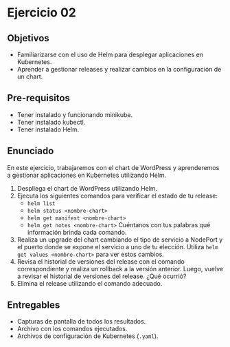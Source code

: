 # Ejercicio 02

## Objetivos 

- Familiarizarse con el uso de Helm para desplegar aplicaciones en Kubernetes.
- Aprender a gestionar releases y realizar cambios en la configuración de un chart.

## Pre-requisitos

- Tener instalado y funcionando minikube.
- Tener instalado kubectl.
- Tener instalado Helm.

## Enunciado

En este ejercicio, trabajaremos con el chart de WordPress y aprenderemos a gestionar aplicaciones en Kubernetes utilizando Helm.

1. Despliega el chart de WordPress utilizando Helm.
2. Ejecuta los siguientes comandos para verificar el estado de tu release:
   - `helm list`
   - `helm status <nombre-chart>`
   - `helm get manifest <nombre-chart>`
   - `helm get notes <nombre-chart>`
   Cuéntanos con tus palabras qué información brinda cada comando.
3. Realiza un upgrade del chart cambiando el tipo de servicio a NodePort y el puerto donde se expone el servicio a uno de tu elección. Utiliza `helm get values <nombre-chart>` para ver estos cambios.
4. Revisa el historial de versiones del release con el comando correspondiente y realiza un rollback a la versión anterior. Luego, vuelve a revisar el historial de versiones del release. ¿Qué ocurrió?
5. Elimina el release utilizando el comando adecuado.

## Entregables

- Capturas de pantalla de todos los resultados.
- Archivo con los comandos ejecutados.
- Archivos de configuración de Kubernetes (`.yaml`).